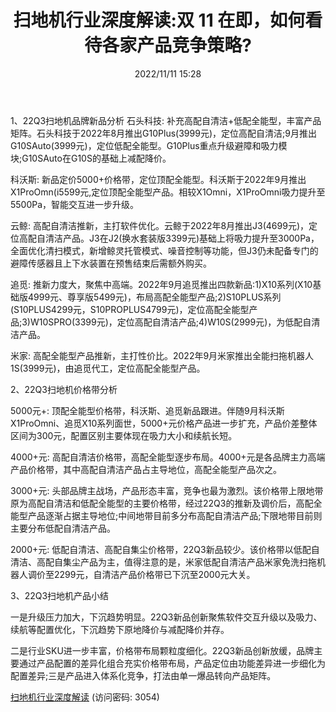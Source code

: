 ﻿---
title: 扫地机行业深度解读:双 11 在即，如何看待各家产品竞争策略?
date: 2022/11/11 15:28
tags:
- 商业贸易
updated: 1970-01-01 08:00:00
---

1、22Q3扫地机品牌新品分析
石头科技: 补充高配自清洁+低配全能型，丰富产品矩阵。石头科技于2022年8月推出G10Plus(3999元)，定位高配自清洁;9月推出G10SAuto(3999元)，定位低配全能型。G10Plus重点升级避障和吸力模块;G10SAuto在G10S的基础上减配降价。

科沃斯: 新品定价5000+价格带，定位顶配全能型。科沃斯于2022年9月推出X1ProOmn(i5599元,定位顶配全能型产品。相较X1Omni，X1ProOmni吸力提升至5500Pa，智能交互进一步升级。

云鲸: 高配自清洁推新，主打软件优化。云鲸于2022年8月推出J3(4699元)，定位高配自清洁产品。J3在J2(换水套装版3399元)基础上将吸力提升至3000Pa，全面优化清扫模式，新增鲸灵托管模式、噪音控制等功能，但J3仍未配备专门的避障传感器且上下水装置在预售结束后需额外购买。

追觅: 推新力度大，聚焦中高端。2022年9月追觅推出四款新品:1)X10系列(X10基础版4999元、尊享版5499元)，布局高配全能型产品;2)S10PLUS系列(S10PLUS4299元，S10PROPLUS4799元)，定位高配全能型产品;3)W10SPRO(3399元)，定位高配自清洁产品;4)W10S(2999元)，为低配自清洁产品。

米家: 高配全能型产品推新，主打性价比。2022年9月米家推出全能扫拖机器人1S(3999元)，由追觅代工，定位高配全能型产品。
<!--more-->
2、22Q3扫地机价格带分析

5000元+: 顶配全能型价格带，科沃斯、追觅新品跟进。伴随9月科沃斯X1ProOmni、追觅X10系列面世，5000+元价格产品进一步扩充，产品价差整体区间为300元，配置区别主要体现在吸力大小和续航长短。

4000+元: 高配自清洁价格带，高配全能型逐步布局。4000+元是各品牌主力高端产品价格带，其中高配自清洁产品占主导地位，高配全能型产品次之。

3000+元: 头部品牌主战场，产品形态丰富，竞争也最为激烈。该价格带上限地带原为高配自清洁和低配全能型的主要价格带，经过22Q3的推新及调价后，高配全能型产品逐渐占据主导地位;中间地带目前多分布高配自清洁产品;下限地带目前则主要分布低配自清洁产品。


2000+元: 低配自清洁、高配自集尘价格带，22Q3新品较少。该价格带以低配自清洁、高配自集尘产品为主，值得注意的是，米家低配自清洁产品米家免洗扫拖机器人调价至2299元，自清洁产品价格带已下沉至2000元大关。

3、22Q3扫地机产品小结

一是升级压力加大，下沉趋势明显。22Q3新品创新聚焦软件交互升级以及吸力、续航等配置优化，下沉趋势下原地降价与减配降价并存。

二是行业SKU进一步丰富，价格带布局颗粒度细化。22Q3新品创新放缓，品牌主要通过产品配置的差异化组合充实价格带布局，产品定位由功能差异进一步细化为配置差异;三是产品进入体系化竞争，打法由单一爆品转向产品矩阵。

[扫地机行业深度解读](https://url12.ctfile.com/f/3948612-722537353-77a494?p=3054)
(访问密码: 3054)
